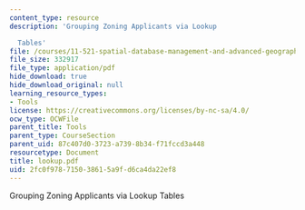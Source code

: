 ```yaml
---
content_type: resource
description: 'Grouping Zoning Applicants via Lookup

  Tables'
file: /courses/11-521-spatial-database-management-and-advanced-geographic-information-systems-spring-2003/2fc0f978715038615a9fd6ca4da22ef8_lookup.pdf
file_size: 332917
file_type: application/pdf
hide_download: true
hide_download_original: null
learning_resource_types:
- Tools
license: https://creativecommons.org/licenses/by-nc-sa/4.0/
ocw_type: OCWFile
parent_title: Tools
parent_type: CourseSection
parent_uid: 87c407d0-3723-a739-8b34-f71fccd3a448
resourcetype: Document
title: lookup.pdf
uid: 2fc0f978-7150-3861-5a9f-d6ca4da22ef8
---
```

Grouping Zoning Applicants via Lookup
Tables